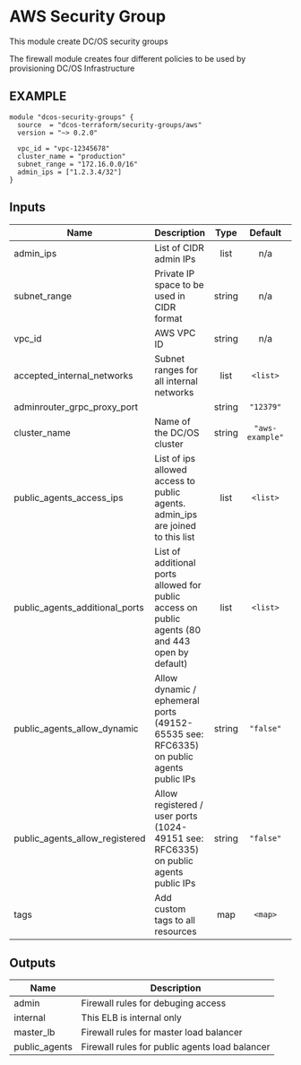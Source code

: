 AWS Security Group
============
This module create DC/OS security groups

The firewall module creates four different policies to be used by provisioning DC/OS Infrastructure

EXAMPLE
-------
```hcl
module "dcos-security-groups" {
  source  = "dcos-terraform/security-groups/aws"
  version = "~> 0.2.0"

  vpc_id = "vpc-12345678"
  cluster_name = "production"
  subnet_range = "172.16.0.0/16"
  admin_ips = ["1.2.3.4/32"]
}
```

## Inputs

| Name | Description | Type | Default | Required |
|------|-------------|:----:|:-----:|:-----:|
| admin\_ips | List of CIDR admin IPs | list | n/a | yes |
| subnet\_range | Private IP space to be used in CIDR format | string | n/a | yes |
| vpc\_id | AWS VPC ID | string | n/a | yes |
| accepted\_internal\_networks | Subnet ranges for all internal networks | list | `<list>` | no |
| adminrouter\_grpc\_proxy\_port |  | string | `"12379"` | no |
| cluster\_name | Name of the DC/OS cluster | string | `"aws-example"` | no |
| public\_agents\_access\_ips | List of ips allowed access to public agents. admin_ips are joined to this list | list | `<list>` | no |
| public\_agents\_additional\_ports | List of additional ports allowed for public access on public agents (80 and 443 open by default) | list | `<list>` | no |
| public\_agents\_allow\_dynamic | Allow dynamic / ephemeral ports (49152-65535 see: RFC6335) on public agents public IPs | string | `"false"` | no |
| public\_agents\_allow\_registered | Allow registered / user ports (1024-49151 see: RFC6335) on public agents public IPs | string | `"false"` | no |
| tags | Add custom tags to all resources | map | `<map>` | no |

## Outputs

| Name | Description |
|------|-------------|
| admin | Firewall rules for debuging access |
| internal | This ELB is internal only |
| master\_lb | Firewall rules for master load balancer |
| public\_agents | Firewall rules for public agents load balancer |

